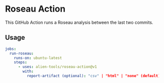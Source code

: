 # Roseau Action

This GitHub Action runs a Roseau analysis between the last two commits.

## Usage

```yaml
jobs:
  run-roseau:
    runs-on: ubuntu-latest
    steps:
      - uses: alien-tools/roseau-action@v1
        with:
          report-artifact (optional): "csv" | "html" | "none" (default)
